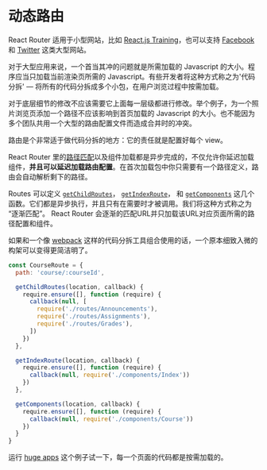# 动态路由

React Router 适用于小型网站，比如 [React.js Training](https://reactjs-training.com)，也可以支持 [Facebook](https://www.facebook.com/) 和 [Twitter](https://twitter.com/) 这类大型网站。

对于大型应用来说，一个首当其冲的问题就是所需加载的 Javascript 的大小。程序应当只加载当前渲染页所需的 Javascript。有些开发者将这种方式称之为'代码分拆' — 将所有的代码分拆成多个小包，在用户浏览过程中按需加载。

对于底层细节的修改不应该需要它上面每一层级都进行修改。举个例子，为一个照片浏览页添加一个路径不应该影响到首页加载的 Javascript 的大小。也不能因为多个团队共用一个大型的路由配置文件而造成合并时的冲突。

路由是个非常适于做代码分拆的地方：它的责任就是配置好每个 view。

React Router 里的[路径匹配](/docs/guides/basics/RouteMatching.md)以及组件加载都是异步完成的，不仅允许你延迟加载组件，**并且可以延迟加载路由配置**。在首次加载包中你只需要有一个路径定义，路由会自动解析剩下的路径。

Routes 可以定义 [`getChildRoutes`](/docs/API.md#getchildrouteslocation-callback)， [`getIndexRoute`](/docs/API.md#getindexroutelocation-callback)， 和 [`getComponents`](/docs/API.md#getcomponentslocation-callback) 这几个函数。它们都是异步执行，并且只有在需要时才被调用。我们将这种方式称之为 “逐渐匹配”。 React Router 会逐渐的匹配URL并只加载该URL对应页面所需的路径配置和组件。

如果和一个像 [webpack](http://webpack.github.io/) 这样的代码分拆工具组合使用的话，一个原本细致入微的构架可以变得更简洁明了。

```js
const CourseRoute = {
  path: 'course/:courseId',

  getChildRoutes(location, callback) {
    require.ensure([], function (require) {
      callback(null, [
        require('./routes/Announcements'),
        require('./routes/Assignments'),
        require('./routes/Grades'),
      ])
    })
  },

  getIndexRoute(location, callback) {
    require.ensure([], function (require) {
      callback(null, require('./components/Index'))
    })
  },

  getComponents(location, callback) {
    require.ensure([], function (require) {
      callback(null, require('./components/Course'))
    })
  }
}
```

运行 [huge apps](https://github.com/rackt/react-router/tree/master/examples/huge-apps) 这个例子试一下，每一个页面的代码都是按需加载的。

